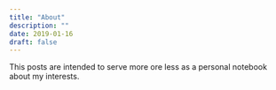```yaml
---
title: "About"
description: ""
date: 2019-01-16
draft: false
---
```


This posts are intended to serve more ore less as a personal notebook about my interests.
